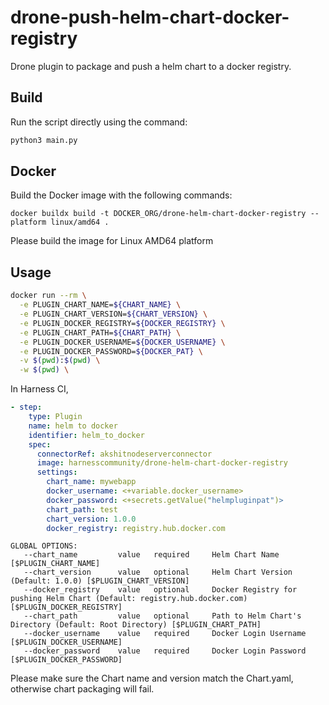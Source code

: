 # drone-push-helm-chart-docker-registry

Drone plugin to package and push a helm chart to a docker registry.

## Build

Run the script directly using the command:

```python
python3 main.py
```

## Docker

Build the Docker image with the following commands:

```
docker buildx build -t DOCKER_ORG/drone-helm-chart-docker-registry --platform linux/amd64 .
```

Please build the image for Linux AMD64 platform

## Usage

```bash
docker run --rm \
  -e PLUGIN_CHART_NAME=${CHART_NAME} \
  -e PLUGIN_CHART_VERSION=${CHART_VERSION} \
  -e PLUGIN_DOCKER_REGISTRY=${DOCKER_REGISTRY} \
  -e PLUGIN_CHART_PATH=${CHART_PATH} \
  -e PLUGIN_DOCKER_USERNAME=${DOCKER_USERNAME} \
  -e PLUGIN_DOCKER_PASSWORD=${DOCKER_PAT} \
  -v $(pwd):$(pwd) \
  -w $(pwd) \

```

In Harness CI,

```yaml
- step:
    type: Plugin
    name: helm to docker
    identifier: helm_to_docker
    spec:
      connectorRef: akshitnodeserverconnector
      image: harnesscommunity/drone-helm-chart-docker-registry
      settings:
        chart_name: mywebapp
        docker_username: <+variable.docker_username>
        docker_password: <+secrets.getValue("helmpluginpat")>
        chart_path: test
        chart_version: 1.0.0
        docker_registry: registry.hub.docker.com
```

```
GLOBAL OPTIONS:
   --chart_name         value   required     Helm Chart Name [$PLUGIN_CHART_NAME]
   --chart_version      value   optional     Helm Chart Version (Default: 1.0.0) [$PLUGIN_CHART_VERSION]
   --docker_registry    value   optional     Docker Registry for pushing Helm Chart (Default: registry.hub.docker.com) [$PLUGIN_DOCKER_REGISTRY]
   --chart_path         value   optional     Path to Helm Chart's Directory (Default: Root Directory) [$PLUGIN_CHART_PATH]
   --docker_username    value   required     Docker Login Username [$PLUGIN_DOCKER_USERNAME]
   --docker_password    value   required     Docker Login Password [$PLUGIN_DOCKER_PASSWORD]
```

Please make sure the Chart name and version match the Chart.yaml, otherwise chart packaging will fail.

